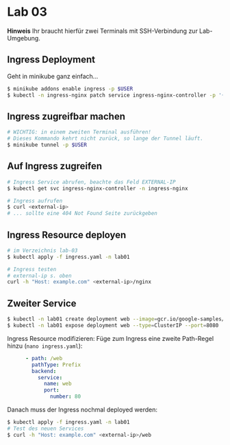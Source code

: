 # Lab 03

**Hinweis** Ihr braucht hierfür zwei Terminals mit SSH-Verbindung zur Lab-Umgebung.

## Ingress Deployment
Geht in minikube ganz einfach...
```bash
$ minikube addons enable ingress -p $USER
$ kubectl -n ingress-nginx patch service ingress-nginx-controller -p '{"spec":{"type":"LoadBalancer"}}'
```
## Ingress zugreifbar machen
```bash
# WICHTIG: in einem zweiten Terminal ausführen!
# Dieses Kommando kehrt nicht zurück, so lange der Tunnel läuft.
$ minikube tunnel -p $USER
```

## Auf Ingress zugreifen
```bash
# Ingress Service abrufen, beachte das Feld EXTERNAL-IP
$ kubectl get svc ingress-nginx-controller -n ingress-nginx

# Ingress aufrufen
$ curl <external-ip>
# ... sollte eine 404 Not Found Seite zurückgeben
```

## Ingress Resource deployen
```bash
# im Verzeichnis lab-03
$ kubectl apply -f ingress.yaml -n lab01

# Ingress testen
# external-ip s. oben
curl -h "Host: example.com" <external-ip>/nginx
```

## Zweiter Service
```bash
$ kubectl -n lab01 create deployment web --image=gcr.io/google-samples/hello-app:1.0
$ kubectl -n lab01 expose deployment web --type=ClusterIP --port=8080
```
Ingress Resource modifizieren: Füge zum Ingress eine zweite Path-Regel hinzu (`nano ingress.yaml`):
```yaml
      - path: /web
        pathType: Prefix
        backend:
          service:
            name: web
            port:
              number: 80
```
Danach muss der Ingress nochmal deployed werden:
```bash
$ kubectl apply -f ingress.yaml -n lab01
# Test des neuen Services
$ curl -h "Host: example.com" <external-ip>/web
```